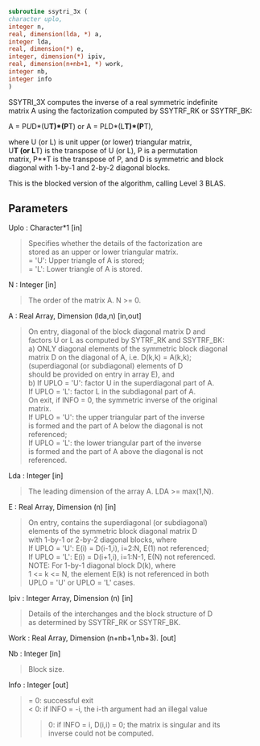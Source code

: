```fortran  
subroutine ssytri_3x (  
character uplo,  
integer n,  
real, dimension(lda, *) a,  
integer lda,  
real, dimension(*) e,  
integer, dimension(*) ipiv,  
real, dimension(n+nb+1, *) work,  
integer nb,  
integer info  
)  
```  
SSYTRI_3X computes the inverse of a real symmetric indefinite  
matrix A using the factorization computed by SSYTRF_RK or SSYTRF_BK:  
  
A = P*U*D*(U**T)*(P**T) or A = P*L*D*(L**T)*(P**T),  
  
where U (or L) is unit upper (or lower) triangular matrix,  
U**T (or L**T) is the transpose of U (or L), P is a permutation  
matrix, P**T is the transpose of P, and D is symmetric and block  
diagonal with 1-by-1 and 2-by-2 diagonal blocks.  
  
This is the blocked version of the algorithm, calling Level 3 BLAS.  
  
## Parameters  
Uplo : Character*1 [in]  
> Specifies whether the details of the factorization are  
> stored as an upper or lower triangular matrix.  
> = 'U':  Upper triangle of A is stored;  
> = 'L':  Lower triangle of A is stored.  
  
N : Integer [in]  
> The order of the matrix A.  N >= 0.  
  
A : Real Array, Dimension (lda,n) [in,out]  
> On entry, diagonal of the block diagonal matrix D and  
> factors U or L as computed by SYTRF_RK and SSYTRF_BK:  
> a) ONLY diagonal elements of the symmetric block diagonal  
> matrix D on the diagonal of A, i.e. D(k,k) = A(k,k);  
> (superdiagonal (or subdiagonal) elements of D  
> should be provided on entry in array E), and  
> b) If UPLO = 'U': factor U in the superdiagonal part of A.  
> If UPLO = 'L': factor L in the subdiagonal part of A.  
> On exit, if INFO = 0, the symmetric inverse of the original  
> matrix.  
> If UPLO = 'U': the upper triangular part of the inverse  
> is formed and the part of A below the diagonal is not  
> referenced;  
> If UPLO = 'L': the lower triangular part of the inverse  
> is formed and the part of A above the diagonal is not  
> referenced.  
  
Lda : Integer [in]  
> The leading dimension of the array A.  LDA >= max(1,N).  
  
E : Real Array, Dimension (n) [in]  
> On entry, contains the superdiagonal (or subdiagonal)  
> elements of the symmetric block diagonal matrix D  
> with 1-by-1 or 2-by-2 diagonal blocks, where  
> If UPLO = 'U': E(i) = D(i-1,i), i=2:N, E(1) not referenced;  
> If UPLO = 'L': E(i) = D(i+1,i), i=1:N-1, E(N) not referenced.  
> NOTE: For 1-by-1 diagonal block D(k), where  
> 1 <= k <= N, the element E(k) is not referenced in both  
> UPLO = 'U' or UPLO = 'L' cases.  
  
Ipiv : Integer Array, Dimension (n) [in]  
> Details of the interchanges and the block structure of D  
> as determined by SSYTRF_RK or SSYTRF_BK.  
  
Work : Real Array, Dimension (n+nb+1,nb+3). [out]  
  
Nb : Integer [in]  
> Block size.  
  
Info : Integer [out]  
> = 0: successful exit  
> < 0: if INFO = -i, the i-th argument had an illegal value  
> > 0: if INFO = i, D(i,i) = 0; the matrix is singular and its  
> inverse could not be computed.  
  
